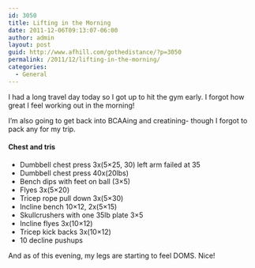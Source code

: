 ```yaml
---
id: 3050
title: Lifting in the Morning
date: 2011-12-06T09:13:07-06:00
author: admin
layout: post
guid: http://www.afhill.com/gothedistance/?p=3050
permalink: /2011/12/lifting-in-the-morning/
categories:
  - General
---
```

I had a long travel day today so I got up to hit the gym early. I forgot how great I feel working out in the morning! 

I&#8217;m also going to get back into BCAAing and creatining- though I forgot to pack any for my trip. 

#### Chest and tris

  * Dumbbell chest press 3x(5&#215;25, 30) left arm failed at 35
  * Dumbbell chest press 40x(20lbs)
  * Bench dips with feet on ball (3&#215;5)
  * Flyes 3x(5&#215;20)
  * Tricep rope pull down 3x(5&#215;30)
  * Incline bench 10&#215;12, 2x(5&#215;15)
  * Skullcrushers with one 35lb plate 3&#215;5
  * Incline flyes 3x(10&#215;12)
  * Tricep kick backs 3x(10&#215;12)
  * 10 decline pushups

And as of this evening, my legs are starting to feel DOMS. Nice!